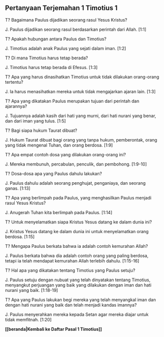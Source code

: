 ## Pertanyaan Terjemahan 1 Timotius 1 ##

T? Bagaimana Paulus dijadikan seorang rasul Yesus Kristus?

J. Paulus dijadikan seorang rasul berdasarkan perintah dari Allah. [1:1]

T? Apakah hubungan antara Paulus dan Timotius?

J. Timotius adalah anak Paulus yang sejati dalam iman. [1:2]

T? Di mana Timotius harus tetap berada?

J. Timotius harus tetap berada di Efesus. [1:3]

T? Apa yang harus dinasihatkan Timotius untuk tidak dilakukan orang-orang tertentu?

J. Ia harus menasihatkan mereka untuk tidak mengajarkan ajaran lain. [1:3]

T? Apa yang dikatakan Paulus merupakan tujuan dari perintah dan ajarannya?

J. Tujuannya adalah kasih dari hati yang murni, dari hati nurani yang benar, dan dari iman yang tulus. [1:5]

T? Bagi siapa hukum Taurat dibuat?

J. Hukum Taurat dibuat bagi orang yang tanpa hukum, pemberontak, orang yang tidak mengenal Tuhan, dan orang berdosa. [1:9]

T? Apa empat contoh dosa yang dilakukan orang-orang ini?

J. Mereka membunuh, percabulan, penculik, dan pembohong. [1:9-10]

T? Dosa-dosa apa yang Paulus dahulu lakukan?

J. Paulus dahulu adalah seorang penghujat, penganiaya, dan seorang ganas. [1:13]

T? Apa yang berlimpah pada Paulus, yang menghasilkan Paulus menjadi rasul Yesus Kristus?

J. Anugerah Tuhan kita berlimpah pada Paulus. [1:14]

T? Untuk menyelamatkan siapa Kristus Yesus datang ke dalam dunia ini?

J. Kristus Yesus datang ke dalam dunia ini untuk menyelamatkan orang berdosa. [1:15]

T? Mengapa Paulus berkata bahwa ia adalah contoh kemurahan Allah?

J. Paulus berkata bahwa dia adalah contoh orang yang paling berdosa, tetapi ia telah mendapat kemurahan Allah terlebih dahulu. [1:15-16]

T? Hal apa yang dikatakan tentang Timotius yang Paulus setuju?

J. Paulus setuju dengan nubuat yang telah dinyatakan tentang Timotius, menyangkut perjuangan yang baik yang dilakukan dengan iman dan hati nurani yang baik. [1:18-19]

T? Apa yang Paulus lakukan begi mereka yang telah menyangkal iman dan dengan hati nurani yang baik dan telah menjadi kandas imannya?

J. Paulus menyerahkan mereka kepada Setan agar mereka diajar untuk tidak memfitnah. [1:20]

__[[beranda|Kembali ke Daftar Pasal 1 Timotius]]__

